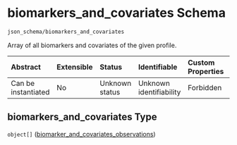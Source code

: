 # biomarkers\_and\_covariates Schema

```txt
json_schema/biomarkers_and_covariates
```

Array of all biomarkers and covariates of the given profile.

| Abstract            | Extensible | Status         | Identifiable            | Custom Properties | Additional Properties | Access Restrictions | Defined In                                                                                                     |
| :------------------ | :--------- | :------------- | :---------------------- | :---------------- | :-------------------- | :------------------ | :------------------------------------------------------------------------------------------------------------- |
| Can be instantiated | No         | Unknown status | Unknown identifiability | Forbidden         | Allowed               | none                | [biomarkers\_and\_covariates.schema.json](../out/biomarkers_and_covariates.schema.json "open original schema") |

## biomarkers\_and\_covariates Type

`object[]` ([biomarker\_and\_covariates\_observations](biomarkers_and_covariates-biomarker_and_covariates_observations.md))
